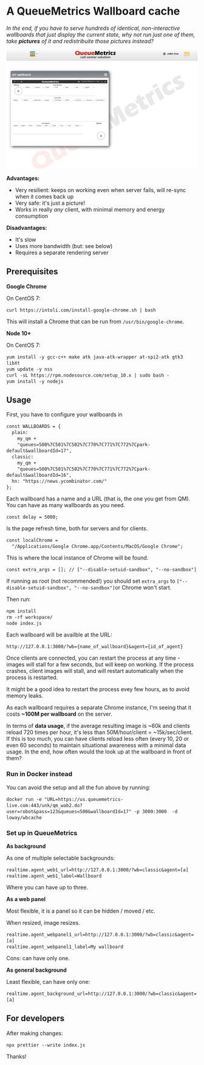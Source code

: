 # A QueueMetrics Wallboard cache

_In the end, if you have to serve hundreds of identical, non-interactive wallboards that just display the current state, why not run just one of them, take **pictures** of it and redistribuite those pictures instead?_


![Alt text](https://github.com/Loway/OpenQueueMetricsAddOns/raw/master/WallboardCache/qm_embedded_wb.jpg "How it looks like")


__Advantages:__

- Very resilient: keeps on working even when server fails, will re-sync when it comes back up 
- Very safe: it's just a picture!
- Works in really *any* client, with minimal memory and energy consumption


__Disadvantages:__

- It's slow
- Uses more bandwidth (but: see below)
- Requires a separate rendering server


## Prerequisites

__Google Chrome__

On CentOS 7:

	curl https://intoli.com/install-google-chrome.sh | bash


This will install a Chrome that can be run from `/usr/bin/google-chrome`.

__Node 10+__

On CentOS 7:

	yum install -y gcc-c++ make atk java-atk-wrapper at-spi2-atk gtk3 libXt
	yum update -y nss
	curl -sL https://rpm.nodesource.com/setup_10.x | sudo bash -
	yum install -y nodejs


## Usage

First, you have to configure your wallboards in 

	const WALLBOARDS = {
	  plain:
	    my_qm +
	    "queues=500%7C501%7C502%7C770%7C771%7C772%7Cpark-default&wallboardId=17",
	  classic:
	    my_qm +
	    "queues=500%7C501%7C502%7C770%7C771%7C772%7Cpark-default&wallboardId=16",
	  hn: "https://news.ycombinator.com/"
	};

Each wallboard has a name and a URL (that is, the one you get from QM). You can have as many wallboards as you need.

	const delay = 5000;

Is the page refresh time, both for servers and for clients.

	const localChrome =
	  "/Applications/Google Chrome.app/Contents/MacOS/Google Chrome";

This is where the local instance of Chrome will be found.

	const extra_args = []; // ["--disable-setuid-sandbox", "--no-sandbox"]

If running as root (not recommended!) you should set `extra_args` to `["--disable-setuid-sandbox", "--no-sandbox"]`or Chrome won't start.

Then run:

	npm install
	rm -rf workspace/
	node index.js


Each wallboard will be availble at the URL:

	http://127.0.0.1:3000/?wb={name_of_wallboard}&agent={id_of_agent}

Once clients are connected, you can restart the process at any time - images will stall for a few seconds, but will keep on working. If the process crashes, client images will stall, and will restart automatically when the process is restarted.

It might be a good idea to restart the process evey few hours, as to avoid memory leaks.

As each wallboard requires a separate Chrome instance, I'm seeing that it costs __~100M per wallboard__ on the server. 

In terms of __data usage__, if the average resulting image is ~60k and clients reload 720 times per hour, it's less than 50M/hour/client = ~15k/sec/client. If this is too much, you can have clients reload less often (every 10, 20 or even 60 seconds) to maintain situational awareness with a minimal data usage. In the end, how often would the look up at the wallboard in front of them? 

### Run in Docker instead

You can avoid the setup and all the fun above by running:

	docker run -e "URL=https://us.queuemetrics-live.com:443/unk/qm_wab2.do?user=robot&pass=123&queues=500&wallboardId=17" -p 3000:3000  -d loway/wbcache


### Set up in QueueMetrics

**As background**

As one of multiple selectable backgrounds:

	realtime.agent_web1_url=http://127.0.0.1:3000/?wb=classic&agent=[a]
	realtime.agent_web1_label=Wallboard

Where you can have up to three.

**As a web panel**

Most flexible, it is a panel so it can be hidden / moved / etc.

When resized, image resizes.

	realtime.agent_webpanel1_url=http://127.0.0.1:3000/?wb=classic&agent=[a]
	realtime.agent_webpanel1_label=My wallboard

Cons: can have only one.


**As general background**

Least flexible, can have only one:

	realtime.agent_background_url=http://127.0.0.1:3000/?wb=classic&agent=[a]


## For developers

After making changes:

	npx prettier --write index.js

Thanks!
